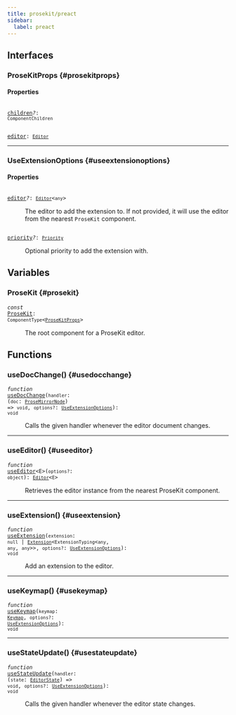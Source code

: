 ```yaml
---
title: prosekit/preact
sidebar:
  label: preact
---
```


## Interfaces

### ProseKitProps {#prosekitprops}

#### Properties

<dl>

<dt>

<code data-typedoc-declaration><i></i> <a id="children" href="#children">children</a><i>?</i>: `ComponentChildren`</code>

</dt>

</dl>

<dl>

<dt>

<code data-typedoc-declaration><i></i> <a id="editor" href="#editor">editor</a>: [`Editor`](core.md#editor)</code>

</dt>

</dl>

***

### UseExtensionOptions {#useextensionoptions}

#### Properties

<dl>

<dt>

<code data-typedoc-declaration><i></i> <a id="editor-1" href="#editor-1">editor</a><i>?</i>: [`Editor`](core.md#editor)\<`any`\></code>

</dt>

<dd>

The editor to add the extension to. If not provided, it will use the
editor from the nearest `ProseKit` component.

</dd>

</dl>

<dl>

<dt>

<code data-typedoc-declaration><i></i> <a id="priority" href="#priority">priority</a><i>?</i>: [`Priority`](core.md#priority)</code>

</dt>

<dd>

Optional priority to add the extension with.

</dd>

</dl>

## Variables

### ProseKit {#prosekit}

<dl>

<dt>

<code data-typedoc-declaration><i>const</i> <a id="prosekit" href="#prosekit">ProseKit</a>: `ComponentType`\<[`ProseKitProps`](#prosekitprops)\></code>

</dt>

<dd>

The root component for a ProseKit editor.

</dd>

</dl>

## Functions

### useDocChange() {#usedocchange}

<dl>

<dt>

<code data-typedoc-declaration><i>function</i> <i></i> <a id="usedocchange-2" href="#usedocchange-2">useDocChange</a>(`handler`: (`doc`: [`ProseMirrorNode`](pm/model.md#prosemirrornode)) => `void`, `options?`: [`UseExtensionOptions`](#useextensionoptions)): `void`</code>

</dt>

<dd>

Calls the given handler whenever the editor document changes.

</dd>

</dl>

***

### useEditor() {#useeditor}

<dl>

<dt>

<code data-typedoc-declaration><i>function</i> <i></i> <a id="useeditor-2" href="#useeditor-2">useEditor</a>\<E\>(`options?`: `object`): [`Editor`](core.md#editor)\<`E`\></code>

</dt>

<dd>

Retrieves the editor instance from the nearest ProseKit component.

</dd>

</dl>

***

### useExtension() {#useextension}

<dl>

<dt>

<code data-typedoc-declaration><i>function</i> <i></i> <a id="useextension-2" href="#useextension-2">useExtension</a>(`extension`: `null` \| [`Extension`](core.md#extension-1)\<`ExtensionTyping`\<`any`, `any`, `any`\>\>, `options?`: [`UseExtensionOptions`](#useextensionoptions)): `void`</code>

</dt>

<dd>

Add an extension to the editor.

</dd>

</dl>

***

### useKeymap() {#usekeymap}

<dl>

<dt>

<code data-typedoc-declaration><i>function</i> <i></i> <a id="usekeymap-2" href="#usekeymap-2">useKeymap</a>(`keymap`: [`Keymap`](core.md#keymap), `options?`: [`UseExtensionOptions`](#useextensionoptions)): `void`</code>

</dt>

</dl>

***

### useStateUpdate() {#usestateupdate}

<dl>

<dt>

<code data-typedoc-declaration><i>function</i> <i></i> <a id="usestateupdate-2" href="#usestateupdate-2">useStateUpdate</a>(`handler`: (`state`: [`EditorState`](pm/state.md#editorstate)) => `void`, `options?`: [`UseExtensionOptions`](#useextensionoptions)): `void`</code>

</dt>

<dd>

Calls the given handler whenever the editor state changes.

</dd>

</dl>
